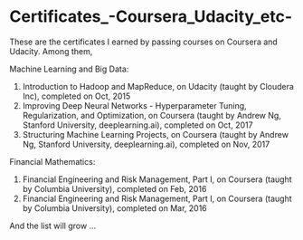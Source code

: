 # Certificates_-Coursera_Udacity_etc-
These are the certificates I earned by passing courses on Coursera and Udacity. Among them,

Machine Learning and Big Data:
1. Introduction to Hadoop and MapReduce, on Udacity (taught by Cloudera Inc), completed on Oct, 2015
2. Improving Deep Neural Networks - Hyperparameter Tuning, Regularization, and Optimization, on Coursera (taught by Andrew Ng, Stanford University, deeplearning.ai), completed on Oct, 2017
3. Structuring Machine Learning Projects, on Coursera (taught by Andrew Ng, Stanford University, deeplearning.ai), completed on Nov, 2017

Financial Mathematics:
1. Financial Engineering and Risk Management, Part I, on Coursera (taught by Columbia University), completed on Feb, 2016
2. Financial Engineering and Risk Management, Part I, on Coursera (taught by Columbia University), completed on Mar, 2016

And the list will grow ...
